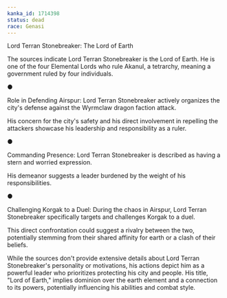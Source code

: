 ```yaml
---
kanka_id: 1714398
status: dead
race: Genasi
---
```


Lord Terran Stonebreaker: The Lord of Earth

The sources indicate Lord Terran Stonebreaker is the Lord of Earth. He is one of the four Elemental Lords who rule Akanul, a tetrarchy, meaning a government ruled by four individuals.

●

Role in Defending Airspur: Lord Terran Stonebreaker actively organizes the city's defense against the Wyrmclaw dragon faction attack.

His concern for the city's safety and his direct involvement in repelling the attackers showcase his leadership and responsibility as a ruler.

●

Commanding Presence: Lord Terran Stonebreaker is described as having a stern and worried expression.

His demeanor suggests a leader burdened by the weight of his responsibilities.

●

Challenging Korgak to a Duel: During the chaos in Airspur, Lord Terran Stonebreaker specifically targets and challenges Korgak to a duel.

This direct confrontation could suggest a rivalry between the two, potentially stemming from their shared affinity for earth or a clash of their beliefs.

While the sources don't provide extensive details about Lord Terran Stonebreaker's personality or motivations, his actions depict him as a powerful leader who prioritizes protecting his city and people. His title, "Lord of Earth," implies dominion over the earth element and a connection to its powers, potentially influencing his abilities and combat style.